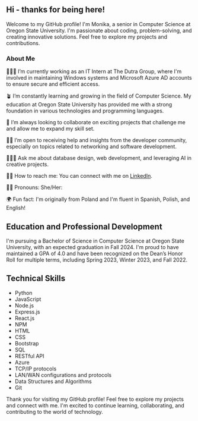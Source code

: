 ## Hi - thanks for being here!



Welcome to my GitHub profile! I'm Monika, a senior in Computer Science at Oregon State University. I'm passionate about coding, problem-solving, and creating innovative solutions. Feel free to explore my projects and contributions.

### About Me

🧑🏼‍💼 I’m currently working as an IT Intern at The Dutra Group, where I'm involved in maintaining Windows systems and Microsoft Azure AD accounts to ensure secure and efficient access.

🪴 I’m constantly learning and growing in the field of Computer Science. My education at Oregon State University has provided me with a strong foundation in various technologies and programming languages.

🧩 I’m always looking to collaborate on exciting projects that challenge me and allow me to expand my skill set.

✍🏻 I’m open to receiving help and insights from the developer community, especially on topics related to networking and software development.

👩🏼‍💻 Ask me about database design, web development, and leveraging AI in creative projects.

🤝🏻 How to reach me: You can connect with me on [LinkedIn](https://www.linkedin.com/in/monika-marek).

👩🏼 Pronouns: She/Her:

🌍 Fun fact: I'm originally from Poland and I'm fluent in Spanish, Polish, and English!

## Education and Professional Development

I'm pursuing a Bachelor of Science in Computer Science at Oregon State University, with an expected graduation in Fall 2024. I'm proud to have maintained a GPA of 4.0 and have been recognized on the Dean’s Honor Roll for multiple terms, including Spring 2023, Winter 2023, and Fall 2022.



## Technical Skills

- Python
- JavaScript 
- Node.js
- Express.js 
- React.js
- NPM
- HTML 
- CSS 
- Bootstrap 
- SQL
- RESTful API
- Azure
- TCP/IP protocols
- LAN/WAN configurations and protocols
- Data Structures and Algorithms
- Git



Thank you for visiting my GitHub profile! Feel free to explore my projects and connect with me. I'm excited to continue learning, collaborating, and contributing to the world of technology.

